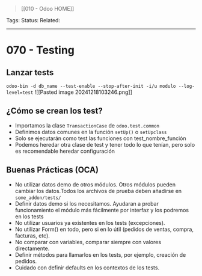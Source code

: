 > [[010 - Odoo HOME]]

Tags: 
Status: 
Related: 

___

# 070 - Testing

## **Lanzar tests**
`odoo-bin -d db_name --test-enable --stop-after-init -i/u modulo --log-level=test`
![[Pasted image 20241218103246.png]]

## **¿Cómo se crean los test?**
- Importamos la clase `TransactionCase` de `odoo.test.common`
- Definimos datos comunes en la función `setUp()` o `setUpclass`
- Solo se ejecutarán como test las funciones con test_nombre_función
- Podemos heredar otra clase de test y tener todo lo que tenían, pero solo es recomendable heredar configuración

## **Buenas Prácticas (OCA)**
- No utilizar datos demo de otros módulos. Otros módulos pueden cambiar los datos.Todos los archivos de prueba deben añadirse en `some_addon/tests/`
- Definir datos demo si los necesitamos. Ayudaran a probar funcionamiento el módulo más fácilmente por interfaz y los podremos   en los tests
- No utilizar usuarios ya existentes en los tests (excepciones).
- No utilizar Form() en todo, pero si en lo útil (pedidos de ventas, compra, facturas, etc).
- No comparar con variables, comparar siempre con valores directamente.
- Definir métodos para llamarlos en los tests, por ejemplo, creación de pedidos.
- Cuidado con definir defaults en los contextos de los tests.